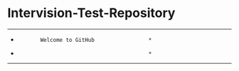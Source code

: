 # Intervision-Test-Repository
************************************************
*            Welcome to GitHub                 *
*                                              *
************************************************
